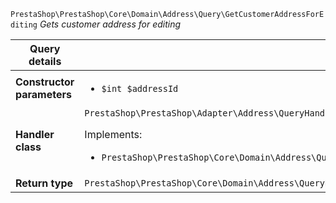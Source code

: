 `PrestaShop\PrestaShop\Core\Domain\Address\Query\GetCustomerAddressForEditing`
_Gets customer address for editing_

| Query details              |    |
| -------------------------- | -- |
| **Constructor parameters** | <ul> <li>`$int $addressId`</li> </ul> |
| **Handler class**          | `PrestaShop\PrestaShop\Adapter\Address\QueryHandler\GetCustomerAddressForEditingHandler`  <p> Implements: </p> <ul>  <li>`PrestaShop\PrestaShop\Core\Domain\Address\QueryHandler\GetCustomerAddressForEditingHandlerInterface`</li>  |
| **Return type** |  `PrestaShop\PrestaShop\Core\Domain\Address\QueryResult\EditableCustomerAddress`  |

